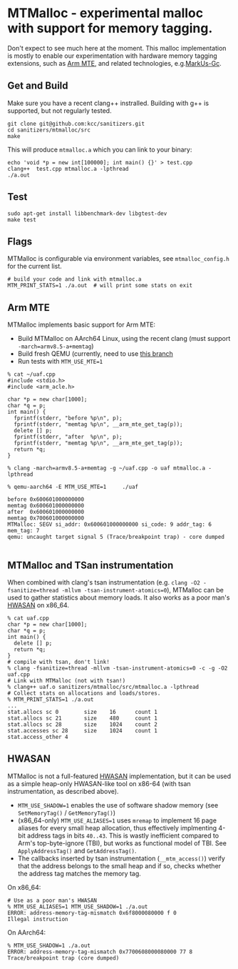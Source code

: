 # MTMalloc - experimental malloc with support for memory tagging.

Don't expect to see much here at the moment.
This malloc implementation is mostly to enable our experimentation
with hardware memory tagging extensions, such as
[Arm MTE](https://community.arm.com/developer/ip-products/processors/b/processors-ip-blog/posts/enhancing-memory-safety),
and related technologies, 
e.g.[MarkUs-Gc](https://github.com/kcc/sanitizers/blob/master/hwaddress-sanitizer/MarkUs-GC.md).

## Get and Build
Make sure you have a recent clang++ instralled.
Building with g++ is supported, but not regularly tested.
```
git clone git@github.com:kcc/sanitizers.git
cd sanitizers/mtmalloc/src
make
```

This will produce `mtmalloc.a` which you can link to your binary:

```
echo 'void *p = new int[100000]; int main() {}' > test.cpp
clang++  test.cpp mtmalloc.a -lpthread
./a.out
```


## Test
```
sudo apt-get install libbenchmark-dev libgtest-dev
make test

```

## Flags
MTMalloc is configurable via environment variables, see `mtmalloc_config.h` for the current list.

```
# build your code and link with mtmalloc.a
MTM_PRINT_STATS=1 ./a.out  # will print some stats on exit
```

## Arm MTE
MTMalloc implements basic support for Arm MTE:
* Build MTMalloc on AArch64 Linux, using the recent clang (must support
  `-march=armv8.5-a+memtag`)
* Build fresh QEMU (currently, need to use
  [this branch](https://github.com/rth7680/qemu/tree/tgt-arm-mte-user)
* Run tests with `MTM_USE_MTE=1`

```
% cat ~/uaf.cpp
#include <stdio.h>
#include <arm_acle.h>

char *p = new char[1000];
char *q = p;
int main() {
  fprintf(stderr, "before %p\n", p);
  fprintf(stderr, "memtag %p\n", __arm_mte_get_tag(p));
  delete [] p;
  fprintf(stderr, "after  %p\n", p);
  fprintf(stderr, "memtag %p\n", __arm_mte_get_tag(p));
  return *q;
}

% clang -march=armv8.5-a+memtag -g ~/uaf.cpp -o uaf mtmalloc.a -lpthread

% qemu-aarch64 -E MTM_USE_MTE=1     ./uaf

before 0x600601000000000
memtag 0x600601000000000
after  0x600601000000000
memtag 0x700601000000000
MTMalloc: SEGV si_addr: 0x600601000000000 si_code: 9 addr_tag: 6 mem_tag: 7
qemu: uncaught target signal 5 (Trace/breakpoint trap) - core dumped


```


## MTMalloc and TSan instrumentation
When combined with clang's tsan instrumentation (e.g. `clang -O2 -fsanitize=thread -mllvm -tsan-instrument-atomics=0`), 
MTMalloc can be used to gather statistics about memory loads. 
It also works as a poor man's [HWASAN](https://clang.llvm.org/docs/HardwareAssistedAddressSanitizerDesign.html) on x86_64. 

```
% cat uaf.cpp
char *p = new char[1000];
char *q = p;
int main() {
  delete [] p;
  return *q;
}
# compile with tsan, don't link!
% clang -fsanitize=thread -mllvm -tsan-instrument-atomics=0 -c -g -O2 uaf.cpp
# Link with MTMalloc (not with tsan!)
% clang++ uaf.o sanitizers/mtmalloc/src/mtmalloc.a -lpthread 
# Collect stats on allocations and loads/stores.
% MTM_PRINT_STATS=1 ./a.out 
...
stat.allocs sc 0        size    16      count 1
stat.allocs sc 21       size    480     count 1
stat.allocs sc 28       size    1024    count 2
stat.accesses sc 28     size    1024    count 1
stat.access_other 4
```

## HWASAN 
MTMalloc is not a full-featured [HWASAN](https://clang.llvm.org/docs/HardwareAssistedAddressSanitizerDesign.html) implementation,
but it can be used as a simple heap-only HWASAN-like tool on x86-64 (with tsan instrumentation, as described above). 
* `MTM_USE_SHADOW=1` enables the use of software shadow memory (see `SetMemoryTag()` / `GetMemoryTag()`)
* (x86_64-only) `MTM_USE_ALIASES=1` uses `mremap` to implement 16 page aliases for every small heap allocation, thus effectively implmenting 4-bit address tags in bits `40..43`. This is wastly inefficient compared to Arm's top-byte-ignore (TBI), but works as functional model of TBI. See `ApplyAddressTag()` and `GetAddressTag()`. 
* The callbacks inserted by tsan instrumentation (`__mtm_access()`) verify that the address belongs to the small heap and if so, checks whether the address tag matches the memory tag.

On x86_64:
```
# Use as a poor man's HWASAN
% MTM_USE_ALIASES=1 MTM_USE_SHADOW=1 ./a.out 
ERROR: address-memory-tag-mismatch 0x6f8000080000 f 0
Illegal instruction
```

On AArch64:

```
% MTM_USE_SHADOW=1 ./a.out 
ERROR: address-memory-tag-mismatch 0x7700608000080000 77 8
Trace/breakpoint trap (core dumped)

```

